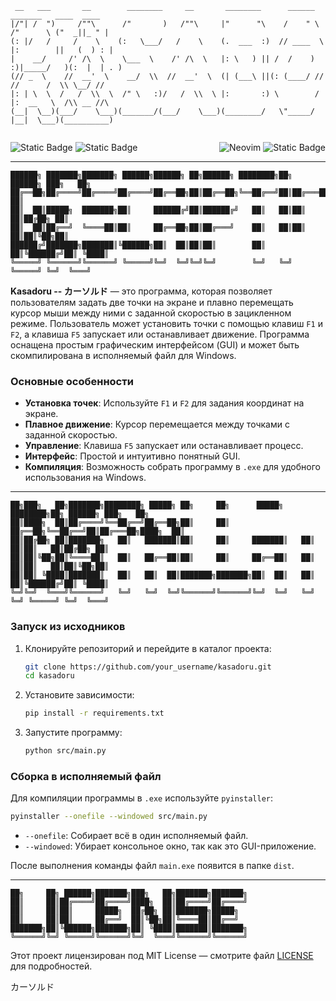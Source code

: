 ```
 __   ___       __        ________     __       ________      ______     _______   ____  ____  
|/"| /  ")     /""\      /"       )   /""\     |"      "\    /    " \   /"      \ ("  _||_ " | 
(: |/   /     /    \    (:   \___/   /    \    (.  ___  :)  // ____  \ |:        ||   (  ) : | 
|    __/     /' /\  \    \___  \    /' /\  \   |: \   ) || /  /    ) :)|_____/   )(:  |  | . ) 
(// _  \    //  __'  \    __/  \\  //  __'  \  (| (___\ ||(: (____/ //  //      /  \\ \__/ //  
|: | \  \  /   /  \\  \  /" \   :)/   /  \\  \ |:       :) \        /  |:  __   \  /\\ __ //\  
(__|  \__)(___/    \___)(_______/(___/    \___)(________/   \"_____/   |__|  \___)(__________) 
                                                                                               
```
<div align="center">
<div style="display: flex; justify-content: space-between; align-items: center;">
  <div>
    <img alt="Static Badge" src="https://img.shields.io/badge/3.13.2---?style=for-the-badge&logo=python&logoColor=fff&label=PYTHON&color=yellow">
    <img alt="Static Badge" src="https://img.shields.io/badge/6.0---?style=for-the-badge&logo=gitbook&logoColor=fff&label=PyInstaller&color=blue">
  </div>
  <div>
    <img src="https://img.shields.io/badge/neovim-588e3e?style=for-the-badge&logo=neovim&logoColor=fff&link=https%3A%2F%2Fneovim.io%2F" alt="Neovim">
    <img alt="Static Badge" src="https://img.shields.io/badge/telegram-blue?style=for-the-badge&logo=telegram&logoColor=fff&link=https%3A%2F%2Ft.me%2Fstopco_ru">
  </div>
</div>
</div>

---

```
██████╗ ███████╗███████╗ ██████╗██████╗ ██╗██████╗ ████████╗██╗ ██████╗ ███╗   ██╗
██╔══██╗██╔════╝██╔════╝██╔════╝██╔══██╗██║██╔══██╗╚══██╔══╝██║██╔═══██╗████╗  ██║
██║  ██║█████╗  ███████╗██║     ██████╔╝██║██████╔╝   ██║   ██║██║   ██║██╔██╗ ██║
██║  ██║██╔══╝  ╚════██║██║     ██╔══██╗██║██╔═══╝    ██║   ██║██║   ██║██║╚██╗██║
██████╔╝███████╗███████║╚██████╗██║  ██║██║██║        ██║   ██║╚██████╔╝██║ ╚████║
╚═════╝ ╚══════╝╚══════╝ ╚═════╝╚═╝  ╚═╝╚═╝╚═╝        ╚═╝   ╚═╝ ╚═════╝ ╚═╝  ╚═══╝
```

**Kasadoru -- カーソルド** — это программа, которая позволяет пользователям задать две точки на экране и плавно перемещать курсор мыши между ними с заданной скоростью в зацикленном режиме. Пользователь может установить точки с помощью клавиш `F1` и `F2`, а клавиша `F5` запускает или останавливает движение. Программа оснащена простым графическим интерфейсом (GUI) и может быть скомпилирована в исполняемый файл для Windows.

### Основные особенности
- **Установка точек**: Используйте `F1` и `F2` для задания координат на экране.
- **Плавное движение**: Курсор перемещается между точками с заданной скоростью.
- **Управление**: Клавиша `F5` запускает или останавливает процесс.
- **Интерфейс**: Простой и интуитивно понятный GUI.
- **Компиляция**: Возможность собрать программу в `.exe` для удобного использования на Windows.

---

```
██╗███╗   ██╗███████╗████████╗ █████╗ ██╗     ██╗      █████╗ ████████╗██╗ ██████╗ ███╗   ██╗
██║████╗  ██║██╔════╝╚══██╔══╝██╔══██╗██║     ██║     ██╔══██╗╚══██╔══╝██║██╔═══██╗████╗  ██║
██║██╔██╗ ██║███████╗   ██║   ███████║██║     ██║     ███████║   ██║   ██║██║   ██║██╔██╗ ██║
██║██║╚██╗██║╚════██║   ██║   ██╔══██║██║     ██║     ██╔══██║   ██║   ██║██║   ██║██║╚██╗██║
██║██║ ╚████║███████║   ██║   ██║  ██║███████╗███████╗██║  ██║   ██║   ██║╚██████╔╝██║ ╚████║
╚═╝╚═╝  ╚═══╝╚══════╝   ╚═╝   ╚═╝  ╚═╝╚══════╝╚══════╝╚═╝  ╚═╝   ╚═╝   ╚═╝ ╚═════╝ ╚═╝  ╚═══╝
```

### Запуск из исходников
1. Клонируйте репозиторий и перейдите в каталог проекта:
   ```bash
   git clone https://github.com/your_username/kasadoru.git
   cd kasadoru
   ```
2. Установите зависимости:
   ```bash
   pip install -r requirements.txt
   ```
3. Запустите программу:
   ```bash
   python src/main.py
   ```

### Сборка в исполняемый файл
Для компиляции программы в `.exe` используйте `pyinstaller`:
```bash
pyinstaller --onefile --windowed src/main.py
```
- `--onefile`: Собирает всё в один исполняемый файл.
- `--windowed`: Убирает консольное окно, так как это GUI-приложение.

После выполнения команды файл `main.exe` появится в папке `dist`.

---

```
██╗     ██╗ ██████╗███████╗███╗   ██╗███████╗███████╗
██║     ██║██╔════╝██╔════╝████╗  ██║██╔════╝██╔════╝
██║     ██║██║     █████╗  ██╔██╗ ██║███████╗█████╗  
██║     ██║██║     ██╔══╝  ██║╚██╗██║╚════██║██╔══╝  
███████╗██║╚██████╗███████╗██║ ╚████║███████║███████╗
╚══════╝╚═╝ ╚═════╝╚══════╝╚═╝  ╚═══╝╚══════╝╚══════╝
```

Этот проект лицензирован под MIT License — смотрите файл [LICENSE](./LICENSE) для подробностей.

カーソルド
